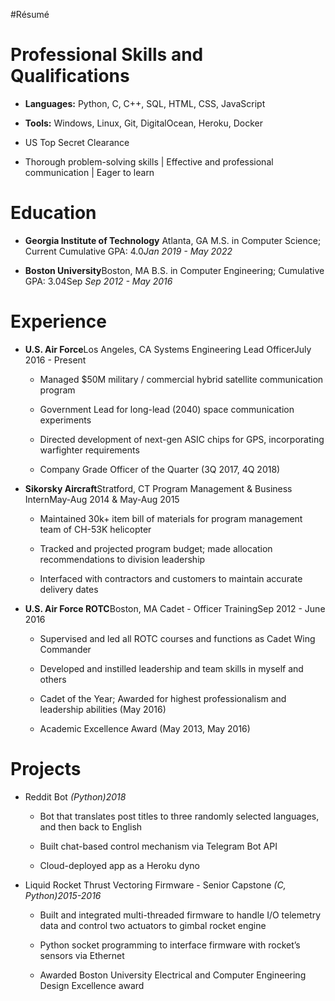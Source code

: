 #Résumé 


Professional Skills and Qualifications
======================================

-   **Languages:** Python, C, C++, SQL, HTML, CSS, JavaScript

-   **Tools:** Windows, Linux, Git, DigitalOcean, Heroku, Docker

-   US Top Secret Clearance

-   Thorough problem-solving skills | Effective and professional communication | Eager to learn

Education
=========

-   **Georgia Institute of Technology** Atlanta, GA
    M.S. in Computer Science; Current Cumulative GPA: 4.0*Jan 2019 - May 2022*

-   **Boston University**Boston, MA
    B.S. in Computer Engineering; Cumulative GPA: 3.04Sep *Sep 2012 - May 2016*

Experience
==========

-   **U.S. Air Force**Los Angeles, CA
    Systems Engineering Lead OfficerJuly 2016 - Present

    -   Managed $50M military / commercial hybrid satellite communication program

    -   Government Lead for long-lead (2040) space communication experiments

    -   Directed development of next-gen ASIC chips for GPS, incorporating warfighter requirements

    -   Company Grade Officer of the Quarter (3Q 2017, 4Q 2018)

-   **Sikorsky Aircraft**Stratford, CT
    Program Management & Business InternMay-Aug 2014 & May-Aug 2015

    -   Maintained 30k+ item bill of materials for program management team of CH-53K helicopter

    -   Tracked and projected program budget; made allocation recommendations to division leadership

    -   Interfaced with contractors and customers to maintain accurate delivery dates

-   **U.S. Air Force ROTC**Boston, MA
    Cadet - Officer TrainingSep 2012 - June 2016

    -   Supervised and led all ROTC courses and functions as Cadet Wing Commander

    -   Developed and instilled leadership and team skills in myself and others

    -   Cadet of the Year; Awarded for highest professionalism and leadership abilities (May 2016)

    -   Academic Excellence Award (May 2013, May 2016)

Projects
========

-   Reddit Bot *(Python)2018*

    -   Bot that translates post titles to three randomly selected languages, and then back to English

    -   Built chat-based control mechanism via Telegram Bot API

    -   Cloud-deployed app as a Heroku dyno

-   Liquid Rocket Thrust Vectoring Firmware - Senior Capstone *(C, Python)2015-2016*

    -   Built and integrated multi-threaded firmware to handle I/O telemetry data and control two actuators to gimbal rocket engine

    -   Python socket programming to interface firmware with rocket’s sensors via Ethernet

    -   Awarded Boston University Electrical and Computer Engineering Design Excellence award


